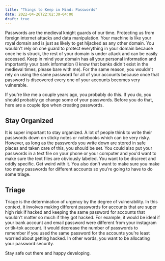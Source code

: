 ```yaml
---
title: "Things to Keep in Mind: Passwords"
date: 2022-04-26T22:02:30-04:00
draft: true
---
```


Passwords are the medieval knight guards of our time. Protecting us from foreign internet attacks and data manipulation. Your machine is like your royal domain and is just as likely to get hijacked as any other domain. You wouldn't rely on one guard to protect everything in your domain because once he is struck, the rest of your domain is under attack and can be easily accessed. Keep in mind your domain has all your personal information and importantly your bank information (I know that banks didn't exist in the medieval times, please bare with me). For the same reason, you wouldn't rely on using the same password for all of your accounts because once that password is discovered every one of your accounts becomes very vulnerable.

If you're like me a couple years ago, you probably do this. If you do, you should probably go change some of your passwords. Before you do that, here are a couple tips when creating passwords.


## Stay Organized

It is super important to stay organized. A lot of people think to write their passwords down on sticky notes or notebooks which can be very risky. However, as long as the passwords you write down are stored in safe places and taken care of this, you should be set. You could also put your passwords in a text file on your phone or your computer and you'd want to make sure the text files are obviously labeled. You want to be discreet and oddly specific. Get weird with it. You also don't want to make sure you make too many passwords for different accounts so you're going to have to do some triage.

## Triage

Triage is the determination of urgency by the degree of vulnerability. In this context, it involves making different passwords for accounts that are super high risk if hacked and keeping the same password for accounts that wouldn't matter so much if they got hacked. For example, it would be ideal if your bank account and email password were different from your instagram or tik-tok account. It would decrease the number of passwords to remember if you used the same password for the accounts you're least worried about getting hacked. In other words, you want to be allocating your password security.


Stay safe out there and happy developing.
